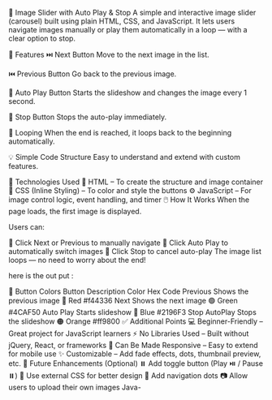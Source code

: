 📸 Image Slider with Auto Play & Stop
A simple and interactive image slider (carousel) built using plain HTML, CSS, and JavaScript. It lets users navigate images manually or play them automatically in a loop — with a clear option to stop.

🔧 Features
⏭️ Next Button Move to the next image in the list.

⏮️ Previous Button Go back to the previous image.

🔁 Auto Play Button Starts the slideshow and changes the image every 1 second.

🛑 Stop Button Stops the auto-play immediately.

🔄 Looping When the end is reached, it loops back to the beginning automatically.

💡 Simple Code Structure Easy to understand and extend with custom features.

🧱 Technologies Used
🧾 HTML – To create the structure and image container
🎨 CSS (Inline Styling) – To color and style the buttons
⚙️ JavaScript – For image control logic, event handling, and timer
🖱️ How It Works
When the page loads, the first image is displayed.

Users can:

🔘 Click Next or Previous to manually navigate
🔘 Click Auto Play to automatically switch images
🔘 Click Stop to cancel auto-play
The image list loops — no need to worry about the end!


here is the out put :

🎨 Button Colors
Button	Description	Color	Hex Code
Previous	Shows the previous image	🔴 Red	#f44336
Next	Shows the next image	🟢 Green	#4CAF50
Auto Play	Starts slideshow	🔵 Blue	#2196F3
Stop AutoPlay	Stops the slideshow	🟠 Orange	#ff9800
✅ Additional Points
💻 Beginner-Friendly – Great project for JavaScript learners
⚡ No Libraries Used – Built without jQuery, React, or frameworks
📱 Can Be Made Responsive – Easy to extend for mobile use
✨ Customizable – Add fade effects, dots, thumbnail preview, etc.
📌 Future Enhancements (Optional)
⏸️ Add toggle button (Play ⏯️ / Pause ⏸️)
🌈 Use external CSS for better design
🔘 Add navigation dots
📷 Allow users to upload their own images
Java-

